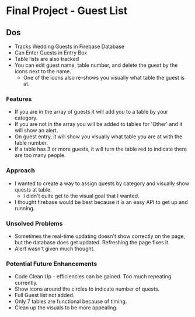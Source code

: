 # Final Project - Guest List


## Dos
* Tracks Wedding Guests in Firebase Database
* Can Enter Guests in Entry Box
* Table lists are also tracked
* You can edit guest name, table number, and delete the guest by the icons next to the name.
	* One of the icons also re-shows you visually what table the guest is at.


### Features

* If you are in the array of guests it will add you to a table by your category.
* If you are not in the array you will be added to tables for 'Other' and it will show an alert.
* On guest entry, it will show you visually what table you are at with the table number.
* If a table has 3 or more guests, it will turn the table red to indicate there are too many people.


### Approach

 * I wanted to create a way to assign quests by category and visually show quests at table.
	* I didn't quite get to the visual goal that I wanted.
 * I thought firebase would be best because it is an easy API to get up and running.
 

### Unsolved Problems
 
 * Sometimes the real-time updating doesn't show correctly on the page, but the database does get updated. Refreshing the page fixes it.
 * Alert wasn't given much thought.

### Potential Future Enhancements
 * Code Clean Up - efficiencies can be gained. Too much repeating currently.
 * Show icons around the circles to indicate number of quests.
 * Full Guest list not added.
 * Only 7 tables are functional because of timing.
 * Clean up the visuals to be more appealing. 